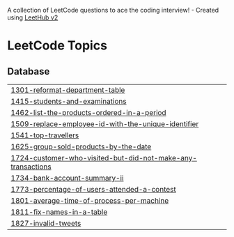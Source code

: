 A collection of LeetCode questions to ace the coding interview! - Created using [LeetHub v2](https://github.com/arunbhardwaj/LeetHub-2.0)
<!---LeetCode Topics Start-->
# LeetCode Topics
## Database
|  |
| ------- |
| [1301-reformat-department-table](https://github.com/dickysapu/leetCode/tree/master/1301-reformat-department-table) |
| [1415-students-and-examinations](https://github.com/dickysapu/leetCode/tree/master/1415-students-and-examinations) |
| [1462-list-the-products-ordered-in-a-period](https://github.com/dickysapu/leetCode/tree/master/1462-list-the-products-ordered-in-a-period) |
| [1509-replace-employee-id-with-the-unique-identifier](https://github.com/dickysapu/leetCode/tree/master/1509-replace-employee-id-with-the-unique-identifier) |
| [1541-top-travellers](https://github.com/dickysapu/leetCode/tree/master/1541-top-travellers) |
| [1625-group-sold-products-by-the-date](https://github.com/dickysapu/leetCode/tree/master/1625-group-sold-products-by-the-date) |
| [1724-customer-who-visited-but-did-not-make-any-transactions](https://github.com/dickysapu/leetCode/tree/master/1724-customer-who-visited-but-did-not-make-any-transactions) |
| [1734-bank-account-summary-ii](https://github.com/dickysapu/leetCode/tree/master/1734-bank-account-summary-ii) |
| [1773-percentage-of-users-attended-a-contest](https://github.com/dickysapu/leetCode/tree/master/1773-percentage-of-users-attended-a-contest) |
| [1801-average-time-of-process-per-machine](https://github.com/dickysapu/leetCode/tree/master/1801-average-time-of-process-per-machine) |
| [1811-fix-names-in-a-table](https://github.com/dickysapu/leetCode/tree/master/1811-fix-names-in-a-table) |
| [1827-invalid-tweets](https://github.com/dickysapu/leetCode/tree/master/1827-invalid-tweets) |
<!---LeetCode Topics End-->